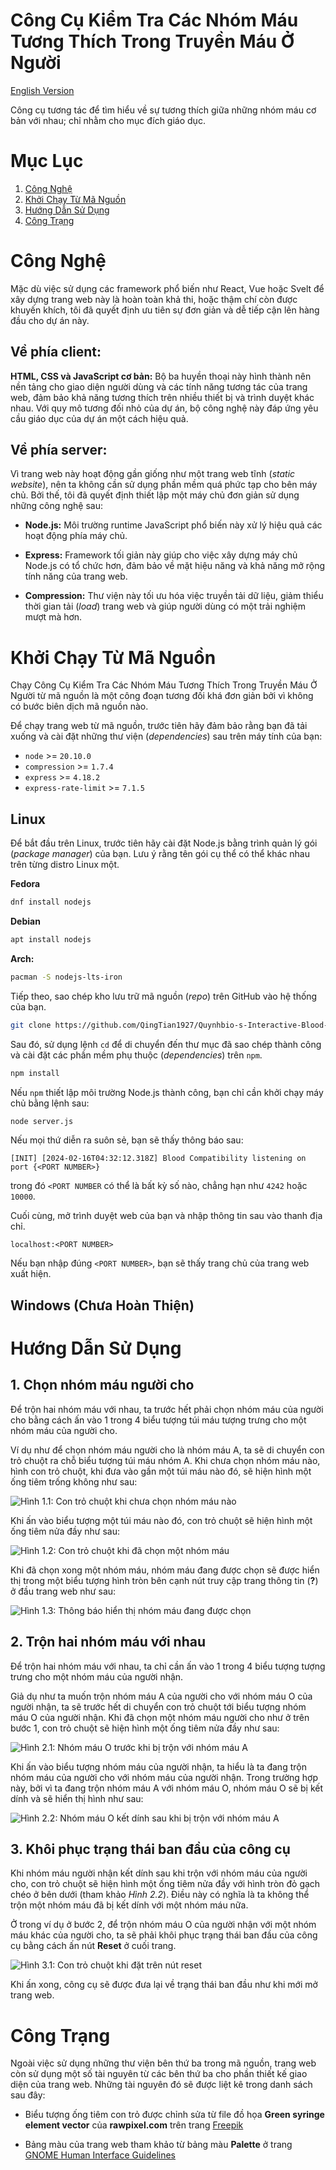 Công Cụ Kiểm Tra Các Nhóm Máu Tương Thích Trong Truyền Máu Ở Người
==================================================================

[English Version](../README.md)

Công cụ tương tác để tìm hiểu về sự tương thích giữa những nhóm máu cơ bản với nhau; chỉ nhằm cho mục đích giáo dục.

# Mục Lục
1. [Công Nghệ](#công-nghệ)
1. [Khởi Chạy Từ Mã Nguồn](#khởi-chạy-từ-mã-nguồn)
1. [Hướng Dẫn Sử Dụng](#hướng-dẫn-sử-dụng)
1. [Công Trạng](#công-trạng)

# Công Nghệ
Mặc dù việc sử dụng các framework phổ biến như React, Vue hoặc Svelt để xây dựng trang web này là hoàn toàn khả thi, hoặc thậm chí còn được khuyến khích, tôi đã quyết định ưu tiên sự đơn giản và dễ tiếp cận lên hàng đầu cho dự án này.

## Về phía client:
**HTML, CSS và JavaScript cơ bản:** Bộ ba huyền thoại này hình thành nên nền tảng cho giao diện người dùng và các tính năng tương tác của trang web, đảm bảo khả năng tương thích trên nhiều thiết bị và trình duyệt khác nhau. Với quy mô tương đối nhỏ của dự án, bộ công nghệ này đáp ứng yêu cầu giáo dục của dự án một cách hiệu quả.

## Về phía server:
Vì trang web này hoạt động gần giống như một trang web tĩnh (_static website_), nên ta không cần sử dụng phần mềm quá phức tạp cho bên máy chủ. Bởi thế, tôi đã quyết định thiết lập một máy chủ đơn giản sử dụng những công nghệ sau:

* **Node.js:** Môi trường runtime JavaScript phổ biến này xử lý hiệu quả các hoạt động phía máy chủ.

* **Express:** Framework tối giản này giúp cho việc xây dựng máy chủ Node.js có tổ chức hơn, đảm bảo về mặt hiệu năng và khả năng mở rộng tính năng của trang web.

* **Compression:** Thư viện này tối ưu hóa việc truyền tải dữ liệu, giảm thiểu thời gian tải (_load_) trang web và giúp người dùng có một trải nghiệm mượt mà hơn.

# Khởi Chạy Từ Mã Nguồn
Chạy Công Cụ Kiểm Tra Các Nhóm Máu Tương Thích Trong Truyền Máu Ở Người từ mã nguồn là một công đoạn tương đối khá đơn giản bởi vì không có bước biên dịch mã nguồn nào.

Để chạy trang web từ mã nguồn, trước tiên hãy đảm bảo rằng bạn đã tải xuống và cài đặt những thư viện (_dependencies_) sau trên máy tính của bạn:

* `node` >= `20.10.0`
* `compression` >= `1.7.4`
* `express` >= `4.18.2`
* `express-rate-limit` >= `7.1.5`

## Linux
Để bắt đầu trên Linux, trước tiên hãy cài đặt Node.js bằng trình quản lý gói (_package manager_) của bạn. Lưu ý rằng tên gói cụ thể có thể khác nhau trên từng distro Linux một.

**Fedora**
``` sh
dnf install nodejs
```

**Debian**
``` sh
apt install nodejs
```

**Arch:**
``` sh
pacman -S nodejs-lts-iron
```

Tiếp theo, sao chép kho lưu trữ mã nguồn (_repo_) trên GitHub vào hệ thống của bạn.
``` sh
git clone https://github.com/QingTian1927/Quynhbio-s-Interactive-Blood-Compatibility-Checker
```

Sau đó, sử dụng lệnh `cd` để di chuyển đến thư mục đã sao chép thành công và cài đặt các phần mềm phụ thuộc (_dependencies_) trên `npm`.
``` sh
npm install
```

Nếu `npm` thiết lập môi trường Node.js thành công, bạn chỉ cần khởi chạy máy chủ bằng lệnh sau:
``` sh
node server.js
```

Nếu mọi thứ diễn ra suôn sẻ, bạn sẽ thấy thông báo sau:
```
[INIT] [2024-02-16T04:32:12.318Z] Blood Compatibility listening on port {<PORT NUMBER>}
```

trong đó `<PORT NUMBER` có thể là bất kỳ số nào, chẳng hạn như `4242` hoặc `10000`.

Cuối cùng, mở trình duyệt web của bạn và nhập thông tin sau vào thanh địa chỉ.
```
localhost:<PORT NUMBER>
```

Nếu bạn nhập đúng `<PORT NUMBER>`, bạn sẽ thấy trang chủ của trang web xuất hiện.

## Windows (Chưa Hoàn Thiện)

# Hướng Dẫn Sử Dụng
## 1. Chọn nhóm máu người cho
Để trộn hai nhóm máu với nhau, ta trước hết phải chọn nhóm máu của người cho bằng cách ấn vào 1 trong 4 biểu tượng túi máu tượng trưng cho một nhóm máu của người cho.

Ví dụ như để chọn nhóm máu người cho là nhóm máu A, ta sẽ di chuyển con trỏ chuột ra chỗ biểu tượng túi máu nhóm A. Khi chưa chọn nhóm máu nào, hình con trỏ chuột, khi đưa vào gần một túi máu nào đó, sẽ hiện hình một ống tiêm trống không như sau:

![Hình 1.1: Con trỏ chuột khi chưa chọn nhóm máu nào](../public/assets/images/Manual/vi/Manual_SelectBloodBag_1.png)

Khi ấn vào biểu tượng một túi máu nào đó, con trỏ chuột sẽ hiện hình một ống tiêm nửa đầy như sau:

![Hình 1.2: Con trỏ chuột khi đã chọn một nhóm máu](../public/assets/images/Manual/vi/Manual_SelectBloodBag_2.png)

Khi đã chọn xong một nhóm máu, nhóm máu đang được chọn sẽ được hiển thị trong một biểu tượng hình tròn bên cạnh nút truy cập trang thông tin (**?**) ở đầu trang web như sau:

![Hình 1.3: Thông báo hiển thị nhóm máu đang được chọn](../public/assets/images/Manual/vi/Manual_BloodTypeNotification.png)

## 2. Trộn hai nhóm máu với nhau
Để trộn hai nhóm máu với nhau, ta chỉ cần ấn vào 1 trong 4 biểu tượng tượng trưng cho một nhóm máu của người nhận.

Giả dụ như ta muốn trộn nhóm máu A của người cho với nhóm máu O của người nhận, ta sẽ trước hết di chuyển con trỏ chuột tới biểu tượng nhóm máu O của người nhận. Khi đã chọn một nhóm máu người cho như ở trên bước 1, con trỏ chuột sẽ hiện hình một ống tiêm nửa đầy như sau:

![Hình 2.1: Nhóm máu O trước khi bị trộn với nhóm máu A](../public/assets/images/Manual/vi/Manual_MixBlood_1.png)

Khi ấn vào biểu tượng nhóm máu của người nhận, ta hiểu là ta đang trộn nhóm máu của người cho với nhóm máu của người nhận. Trong trường hợp này, bởi vì ta đang trộn nhóm máu A với nhóm máu O, nhóm máu O sẽ bị kết dính và sẽ hiển thị hình như sau:

![Hình 2.2: Nhóm máu O kết dính sau khi bị trộn với nhóm máu A](../public/assets/images/Manual/vi/Manual_MixBlood_2.png)

## 3. Khôi phục trạng thái ban đầu của công cụ
Khi nhóm máu người nhận kết dính sau khi trộn với nhóm máu của người cho, con trỏ chuột sẽ hiện hình một ống tiêm nửa đầy với hình tròn đỏ gạch chéo ở bên dưới (tham khảo _Hình 2.2_). Điều này có nghĩa là ta không thể trộn một nhóm máu đã bị kết dính với một nhóm máu nữa.

Ở trong ví dụ ở bước 2, để trộn nhóm máu O của người nhận với một nhóm máu khác của người cho, ta sẽ phải khôi phục trạng thái ban đầu của công cụ bằng cách ấn nút **Reset** ở cuối trang.

![Hình 3.1: Con trỏ chuột khi đặt trên nút reset](../public/assets/images/Manual/vi/Manual_ResetButton.png)

Khi ấn xong, công cụ sẽ được đưa lại về trạng thái ban đầu như khi mới mở trang web.

# Công Trạng
Ngoài việc sử dụng những thư viện bên thứ ba trong mã nguồn, trang web còn sử dụng một số tài nguyên từ các bên thứ ba cho phần thiết kế giao diện của trang web. Những tài nguyên đó sẽ được liệt kê trong danh sách sau đây:

* Biểu tượng ống tiêm con trỏ được chỉnh sửa từ file đồ họa **Green syringe element vector** của **rawpixel.com** trên trang [Freepik](https://www.freepik.com/free-vector/green-syringe-element-vector_18722102.htm#query=Green%20syringe%20element%20vector&position=10&from_view=search&track=ais&uuid=f56c1b4a-9ccd-4f33-9e3a-6b5c1ace3d64)

* Bảng màu của trang web tham khảo từ bảng màu **Palette** ở trang [GNOME Human Interface Guidelines](https://developer.gnome.org/hig/reference/palette.html)